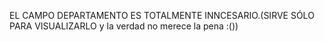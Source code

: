 EL CAMPO DEPARTAMENTO ES TOTALMENTE INNCESARIO.(SIRVE SÓLO PARA VISUALIZARLO y la verdad no merece la pena :())